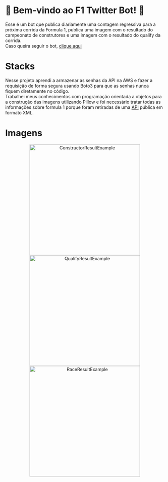 
# 🏁 Bem-vindo ao F1 Twitter Bot! 🏁

Esse é um bot que publica diariamente uma contagem regressiva para a próxima corrida da Formula 1, publica uma imagem com o resultado do campeonato de construtores e uma imagem com o resultado do qualify da corrida.
<br>
Caso queira seguir o bot, [clique aqui](https://twitter.com/f1informacoes)
# Stacks

Nesse projeto aprendi a armazenar as senhas da API na AWS e fazer a requisição de forma segura usando Boto3 para que as senhas nunca fiquem diretamente no código.<br>
Trabalhei meus conhecimentos com programação orientada a objetos para a construção das imagens utilizando Pillow e foi necessário tratar todas as informações sobre formula 1 porque foram retiradas de uma [API](http://ergast.com/mrd/) pública em formato XML.

# Imagens


<p align="center">
  <img src="https://i.postimg.cc/TYmK5M7k/constructor-Result.jpg" width="350" title="ConstructorResultExample">
  <br>
  <img src="https://i.postimg.cc/NjkLb8wm/qualify-Image.jpg" width="350" alt="QualifyResultExample">
  <br>
  <img src="https://i.postimg.cc/2SDV4cgC/race-Result.jpg" width="350" alt="RaceResultExample">
</p>

